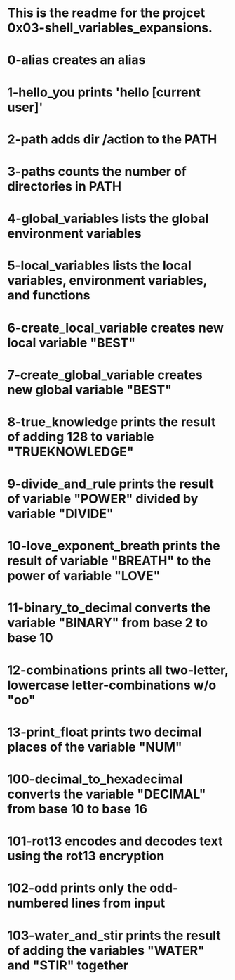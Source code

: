 # This is the readme for the projcet 0x03-shell_variables_expansions.
# 0-alias creates an alias
# 1-hello_you prints 'hello [current user]'
# 2-path adds dir /action to the PATH
# 3-paths counts the number of directories in PATH
# 4-global_variables lists the global environment variables
# 5-local_variables lists the local variables, environment variables, and functions
# 6-create_local_variable creates new local variable "BEST"
# 7-create_global_variable creates new global variable "BEST"
# 8-true_knowledge prints the result of adding 128 to variable "TRUEKNOWLEDGE"
# 9-divide_and_rule prints the result of variable "POWER" divided by variable "DIVIDE"
# 10-love_exponent_breath prints the result of variable "BREATH" to the power of variable "LOVE"
# 11-binary_to_decimal converts the variable "BINARY" from base 2 to base 10
# 12-combinations prints all two-letter, lowercase letter-combinations w/o "oo"
# 13-print_float prints two decimal places of the variable "NUM"
# 100-decimal_to_hexadecimal converts the variable "DECIMAL" from base 10 to base 16
# 101-rot13 encodes and decodes text using the rot13 encryption
# 102-odd prints only the odd-numbered lines from input
# 103-water_and_stir prints the result of adding the variables "WATER" and "STIR" together